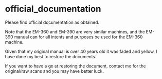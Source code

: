 # official_documentation

Please find official documentation as obtained.

Note that the EM-360 and EM-390 are very similar machines, and the EM-390 manual can for all intents and purposes be used for the EM-360 machine.

Given that my original manual is over 40 years old it was faded and yellow, I have done my best to restore the documents.

If you want to have a go at restoring the document, contact me for the original/raw scans and you may have better luck.